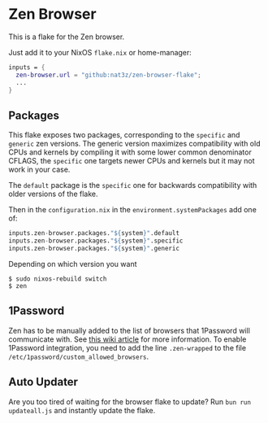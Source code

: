 # Zen Browser

This is a flake for the Zen browser.

Just add it to your NixOS `flake.nix` or home-manager:

```nix
inputs = {
  zen-browser.url = "github:nat3z/zen-browser-flake";
  ...
}
```

## Packages

This flake exposes two packages, corresponding to the `specific` and `generic` zen versions.
The generic version maximizes compatibility with old CPUs and kernels by compiling it with some
lower common denominator CFLAGS, the `specific` one targets newer CPUs and kernels but it may not
work in your case.

The `default` package is the `specific` one for backwards compatibility with older versions of the flake.

Then in the `configuration.nix` in the `environment.systemPackages` add one of:

```nix
inputs.zen-browser.packages."${system}".default
inputs.zen-browser.packages."${system}".specific
inputs.zen-browser.packages."${system}".generic
```

Depending on which version you want

```shell
$ sudo nixos-rebuild switch
$ zen
```

## 1Password

Zen has to be manually added to the list of browsers that 1Password will communicate with. See [this wiki article](https://nixos.wiki/wiki/1Password) for more information. To enable 1Password integration, you need to add the line `.zen-wrapped` to the file `/etc/1password/custom_allowed_browsers`.

## Auto Updater

Are you too tired of waiting for the browser flake to update? Run `bun run updateall.js` and instantly update the flake.
